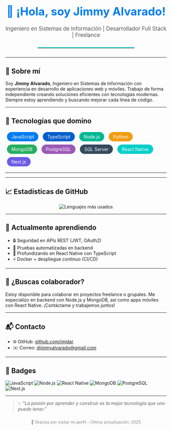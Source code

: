 <!-- PERFIL DE GITHUB - Jimmy Alvarado -->

<h1 align="center" style="font-size: 2.5em; color: #007cf0;">
  👋 ¡Hola, soy Jimmy Alvarado!
</h1>

<p align="center" style="font-size: 1.2em; color: #555;">
  Ingeniero en Sistemas de Información | Desarrollador Full Stack | Freelance
</p>

<hr style="border: none; border-top: 2px solid #00dfd8; width: 60%; margin: 2em auto;">

---

## 🙋 Sobre mí

Soy **Jimmy Alvarado**, Ingeniero en Sistemas de Información con experiencia en desarrollo de aplicaciones web y móviles. Trabajo de forma independiente creando soluciones eficientes con tecnologías modernas. Siempre estoy aprendiendo y buscando mejorar cada línea de código.

---

## 🧠 Tecnologías que domino

<span style="background-color:#007cf0; color:white; padding:6px 14px; border-radius:20px; margin:5px; display:inline-block;">JavaScript</span>
<span style="background-color:#005fcc; color:white; padding:6px 14px; border-radius:20px; margin:5px; display:inline-block;">TypeScript</span>
<span style="background-color:#00b894; color:white; padding:6px 14px; border-radius:20px; margin:5px; display:inline-block;">Node.js</span>
<span style="background-color:#f39c12; color:white; padding:6px 14px; border-radius:20px; margin:5px; display:inline-block;">Python</span>
<span style="background-color:#27ae60; color:white; padding:6px 14px; border-radius:20px; margin:5px; display:inline-block;">MongoDB</span>
<span style="background-color:#9b59b6; color:white; padding:6px 14px; border-radius:20px; margin:5px; display:inline-block;">PostgreSQL</span>
<span style="background-color:#34495e; color:white; padding:6px 14px; border-radius:20px; margin:5px; display:inline-block;">SQL Server</span>
<span style="background-color:#00cec9; color:white; padding:6px 14px; border-radius:20px; margin:5px; display:inline-block;">React Native</span>
<span style="background-color:#6c5ce7; color:white; padding:6px 14px; border-radius:20px; margin:5px; display:inline-block;">Next.js</span>

---



---

## 📈 Estadísticas de GitHub



<p align="center">
  <img src="https://github-readme-stats.vercel.app/api/top-langs/?username=imjdar&layout=compact&theme=radical" alt="Lenguajes más usados" />
</p>

---

## 🧠 Actualmente aprendiendo

- 🔒 Seguridad en APIs REST (JWT, OAuth2)
- 🧪 Pruebas automatizadas en backend
- 📱 Profundizando en React Native con TypeScript
- ⚡ Docker + despliegue continuo (CI/CD)

---

## 🤝 ¿Buscas colaborador?

Estoy disponible para colaborar en proyectos freelance o grupales. Me especializo en backend con Node.js y MongoDB, así como apps móviles con React Native. ¡Contáctame y trabajemos juntos!

---

## 📬 Contacto

- 🌐 GitHub: [github.com/imjdar](https://github.com/imjdar)
- ✉️ Correo: [djimmyalvarado@gmail.com](mailto:djimmyalvarado@gmail.com)

---

## 🧩 Badges

![JavaScript](https://img.shields.io/badge/-JavaScript-F7DF1E?style=for-the-badge&logo=javascript&logoColor=000)
![Node.js](https://img.shields.io/badge/-Node.js-339933?style=for-the-badge&logo=nodedotjs&logoColor=white)
![React Native](https://img.shields.io/badge/-React%20Native-61DAFB?style=for-the-badge&logo=react&logoColor=black)
![MongoDB](https://img.shields.io/badge/-MongoDB-47A248?style=for-the-badge&logo=mongodb&logoColor=white)
![PostgreSQL](https://img.shields.io/badge/-PostgreSQL-336791?style=for-the-badge&logo=postgresql&logoColor=white)
![Next.js](https://img.shields.io/badge/-Next.js-000000?style=for-the-badge&logo=nextdotjs&logoColor=white)

---

> 💡 *“La pasión por aprender y construir es la mejor tecnología que uno puede tener.”*

<p align="center" style="font-size: 0.9em; color: #888; margin-top: 2em;">
  💖 Gracias por visitar mi perfil – Última actualización: 2025
</p>



